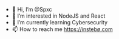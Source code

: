 - 👋 Hi, I’m @Spxc
- 👀 I’m interested in NodeJS and React
- 🌱 I’m currently learning Cybersecurity
- 📫 How to reach me https://instebø.com

<!---
Spxc/Spxc is a ✨ special ✨ repository because its `README.md` (this file) appears on your GitHub profile.
You can click the Preview link to take a look at your changes.
--->
